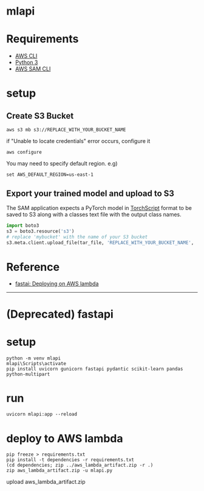 # mlapi

# Requirements
* [AWS CLI](https://aws.amazon.com/ko/cli/)
* [Python 3](https://www.python.org/downloads/)
* [AWS SAM CLI](https://aws.amazon.com/ko/serverless/sam/)

# setup
## Create S3 Bucket
```
aws s3 mb s3://REPLACE_WITH_YOUR_BUCKET_NAME
```

if "Unable to locate credentials" error occurs, configure it
```
aws configure
```

You may need to specify default region. e.g)
```
set AWS_DEFAULT_REGION=us-east-1
```

## Export your trained model and upload to S3
The SAM application expects a PyTorch model in [TorchScript](https://pytorch.org/docs/stable/jit.html#module-torch.jit) format to be saved to S3 along with a classes text file with the output class names.

```python
import boto3
s3 = boto3.resource('s3')
# replace 'mybucket' with the name of your S3 bucket
s3.meta.client.upload_file(tar_file, 'REPLACE_WITH_YOUR_BUCKET_NAME', 'fastai-models/lesson1/model.tar.gz')
```

# Reference
* [fastai: Deploying on AWS lambda](https://course19.fast.ai/deployment_aws_lambda.html)

----

# (Deprecated) fastapi 
# setup
```
python -m venv mlapi
mlapi\Scripts\activate
pip install uvicorn gunicorn fastapi pydantic scikit-learn pandas python-multipart
```
# run

```
uvicorn mlapi:app --reload
```

# deploy to AWS lambda
```
pip freeze > requirements.txt
pip install -t dependencies -r requirements.txt
(cd dependencies; zip ../aws_lambda_artifact.zip -r .)
zip aws_lambda_artifact.zip -u mlapi.py
```
upload aws_lambda_artifact.zip